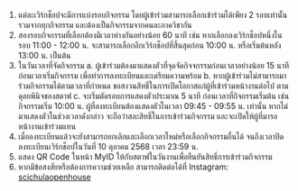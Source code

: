 1. แต่ละเวิร์กช็อปจะมีการแบ่งรอบกิจกรรม โดยผู้เข้าร่วมสามารถเลือกเข้าร่วมได้เพียง 2 รอบเท่านั้นรวมจากทุกกิจกรรม และต้องเป็นกิจกรรมจากคนละภาควิชากัน
2. สองรอบกิจกรรมที่เลือกต้องมีเวลาห่างกันอย่างน้อย 60 นาที เช่น หากเลือกลงเวิร์กช็อปหนึ่งในรอบ 11:00&nbsp;- 12:00&nbsp;น. จะสามารถเลือกอีกเวิร์กช็อปที่สิ้นสุดก่อน 10:00&nbsp;น. หรือเริ่มต้นหลัง 13:00&nbsp;น. เป็นต้น
3. ในวันเวลาที่จัดกิจกรรม
   a. ผู้เข้าร่วมต้องมาแสดงตัวที่จุดจัดกิจจกรรมก่อนเวลาอย่างน้อย 15 นาทีก่อนเวลาเริ่มกิจกรรม เพื่อทำการลงทะเบียนและเตรียมความพร้อม
   b. หากผู้เข้าร่วมไม่สามารถมาร่วมกิจกรรมได้ตามเวลาที่กำหนด ขอสงวนสิทธิ์ในการเปิดโอกาสแก่ผู้ที่เข้าร่วมหน้างานต่อไป ตามดุลยพินิจของสตาฟ
   c. จะเริ่มตัดรอบการแสดงตัวประมาณ 5 นาที ก่อนเวลาที่กิจกรรมเริ่มต้น เช่น กิจกรรมเริ่ม 10:00&nbsp;น. ผู้ที่ลงทะเบียนต้องแสดงตัวในเวลา 09:45&nbsp;- 09:55&nbsp;น. เท่านั้น หากไม่มาแสดงตัวในช่วงเวลาดังกล่าว จะถือว่าสละสิทธิ์ในการเข้าร่วมกิจกรรม และจะเปิดให้ผู้ที่มารอหน้างานเข้าร่วมแทน
4. เมื่อลงทะเบียนแล้วจะยังสามารถยกเลิกและเลือกเวลาใหม่หรือเลือกกิจกรรมอื่นได้ จนถึงเวลาปิดลงทะเบียนเวิร์กช็อปในวันที่ 10 ตุลาคม 2568 เวลา 23:59&nbsp;น.
5. แสดง QR Code ในหน้า MyID ให้กับสตาฟในวันงานเพื่อยืนยันสิทธิ์การเข้าร่วมกิจกรรม
6. หากมีข้อสงสัยหรือต้องการความช่วยเหลือ สามารถติดต่อได้ที่ Instagram: [scichulaopenhouse](https://www.instagram.com/scichulaopenhouse/)
